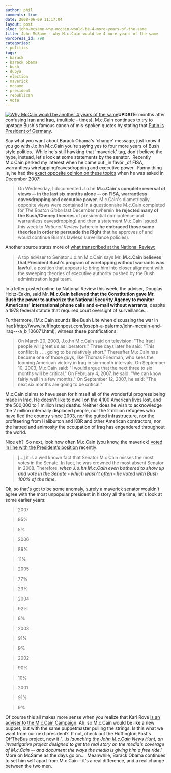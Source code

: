 ```yaml
---
author: phil
comments: true
date: 2008-06-09 11:17:04
layout: post
slug: john-mcsame-why-mccain-would-be-4-more-years-of-the-same
title: John McSame - why M.c.Cain would be 4 more years of the same
wordpress_id: 798
categories:
- politics
tags:
- barack
- barack obama
- bush
- dubya
- election
- maverick
- mcsame
- president
- republican
- vote
---
```


[![Why McCain would be another 4 years of the same](http://www.fak3r.com/wp-content/uploads/2008/06/mcbush-mccain-bush-230x300.jpg)](http://www.fak3r.com/wp-content/uploads/2008/06/mcbush-mccain-bush.jpg)**UPDATE**: months after confusing [Iran and Iraq](http://thecaucus.blogs.nytimes.com/2008/03/18/mccain-misspeaks-on-iran-al-qaeda/), ([multiple](http://www.timesonline.co.uk/tol/news/world/us_and_americas/us_elections/article3582503.ece) - [times](http://www.huffingtonpost.com/2008/03/19/mccain-repeats-iranal-qa_n_92349.html)), M.c.Cain continues to try to upstage Bush's famous canon of mis-spoken quotes by stating that [Putin is President of Germany](http://www.someofnothing.com/2008/06/john-mccain-putin-germany-nothing-to.html).

Say what you want about Barack Obama's 'change' message, just know if you go with J.o.hn M.c.Cain you're saying yes to four more years of Bush style politics.  While he's still hawking that 'maverick' tag, don't believe the hype, instead, let's look at some statements by the senator.  Recently M.c.Cain perked my interest when he came out _in favor _of FISA, warrantless wiretapping/eavesdropping and executive power.  Funny thing is, he had the [exact opposite opinion on these topics](http://www.salon.com/opinion/greenwald/2008/06/06/mccain/print.html) when he was asked in December 2007!


> On Wednesday, I documented J.o.hn **M.c.Cain's complete reversal of views -- in the last six months alone -- on FISA, warrantless eavesdropping and executive power**. M.c.Cain's diametrically opposite views were contained in a questionnaire M.c.Cain completed for _The Boston Globe_ last December (wherein **he rejected many of the Bush/Cheney theories** of presidential omnipotence and warrantless eavesdropping) and then a statement M.c.Cain issued this week to _National Review_ (wherein **he embraced those same theories in order to persuade the Right** that he approves of and would continue Bush's lawless surveillance policies). 


Another source states more of [what transcribed at the National Review:](http://www.huffingtonpost.com/2008/06/06/mccain-supports-bushs-war_n_105610.html)


> A top adviser to Senator J.o.hn M.c.Cain says Mr. **M.c.Cain believes that President Bush's program of wiretapping without warrants was lawful**, a position that appears to bring him into closer alignment with the sweeping theories of executive authority pushed by the Bush administration legal team.

In a letter posted online by National Review this week, the adviser, Douglas Holtz-Eakin, said Mr. **M.c.Cain believed that the Constitution gave Mr. Bush the power to authorize the National Security Agency to monitor Americans' international phone calls and e-mail without warrants**, despite a 1978 federal statute that required court oversight of surveillance...


<!-- more -->Furthermore, [M.c.Cain sounds like Bush Lite when discussing the war in Iraq](http://www.huffingtonpost.com/joseph-a-palermo/john-mccain-and-iraq---a_b_106071.html), witness these pontifications:


> On March 20, 2003, J.o.hn M.c.Cain said on television: "The Iraqi people will greet us as liberators." Three days later he said: "This conflict is . . . going to be relatively short." Thereafter M.c.Cain has become one of those guys, like Thomas Friedman, who sees the looming American victory in Iraq in six-month intervals. On September 10, 2003, M.c.Cain said: "I would argue that the next three to six months will be critical." On February 4, 2007, he said: "We can know fairly well in a few months." On September 12, 2007, he said: "The next six months are going to be critical."

M.c.Cain claims to have seen for himself all of the wonderful progress being made in Iraq. He doesn't like to dwell on the 4,100 American lives lost, and the 500,000 to 1 million Iraqi deaths. Neither does he wish to acknowledge the 2 million internally displaced people, nor the 2 million refugees who have fled the country since 2003, nor the gutted infrastructure, nor the profiteering from Haliburton and KBR and other American contractors, nor the hatred and animosity the occupation of Iraq has engendered throughout the world.


Nice eh?  So next, look how often M.c.Cain (you know, the maverick) [voted in line with the President’s position](http://www.progressivemediausa.org/2008/05/27/john-mcsame/) recently:


> [...] it is a well known fact that Senator M.c.Cain misses the most votes in the Senate. In fact, he was crowned the most absent Senator in 2008. Therefore, **_when J.o.hn M.c.Cain even bothered to show up and vote in the Senate - which wasn’t often - he voted with Bush 100% of the time._**


Ok, so that's got to be some anomaly, surely a maverick senator wouldn't agree with the most unpopular president in history all the time, let's look at some earlier years:


> 

> 
> 


> 
> 

> 2007
> 

> 95%
> 

> 5%
> 


> 
> 

> 2006
> 

> 89%
> 

> 11%
> 


> 
> 

> 2005
> 

> 77%
> 

> 23%
> 


> 
> 

> 2004
> 

> 92%
> 

> 8%
> 


> 
> 

> 2003
> 

> 91%
> 

> 9%
> 


> 
> 

> 2002
> 

> 90%
> 

> 10%
> 


> 
> 

> 2001
> 

> 91%
> 

> 9%
> 





Of course this all makes more sense when you realize that Karl Rove [is an adviser to the M.c.Cain Campaign](http://www.huffingtonpost.com/2008/06/03/fox-news-finally-identifi_n_104976.html).  Ah, so M.c.Cain would be like a new puppet, but with the same puppetmaster pulling the strings.  Is this what we want from our next president?  If not,  check out the Huffington Post's [OffTheBus](http://www.huffingtonpost.com/off-the-bus/) project, now it "..._is launching [the John M.c.Cain News Hunt](http://www.huffingtonpost.com/amanda-michel/join-the-john-mccain-news_b_104629.html), an investigative project designed to get the real story on the media's coverage of M.c.Cain -- and document the ways the media is giving him a free ride_."  More on McSame as the days go on...  Meanwhile, Barack Obama continues to set him self apart from M.c.Cain - it's a real difference, and a real change between the two men.
